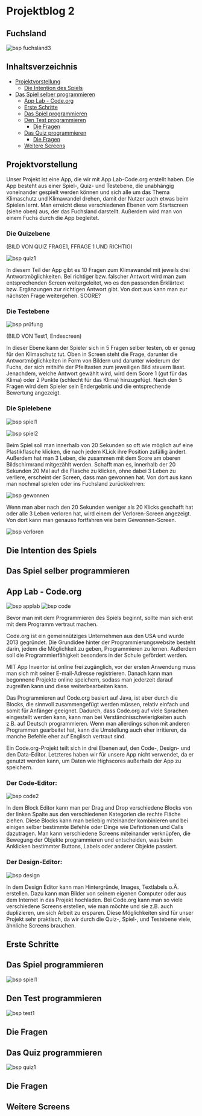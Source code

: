 # Projektblog 2

## Fuchsland


![bsp fuchsland3](Bilder.exe/fuchsland3.PNG)

## Inhaltsverzeichnis

* [Projektvorstellung](#projekt)
  * [Die Intention des Spiels](#Intention)
* [Das Spiel selber programmieren](#dssp)
  * [App Lab - Code.org](#al)
  * [Erste Schritte](#erste)
  * [Das Spiel programmieren](#Spiel)
  * [Den Test programmieren](#Test)
    * [Die Fragen](#Fragen1)
  * [Das Quiz programmieren](#Quiz)
    * [Die Fragen](#Fragen2)
  * [Weitere Screens](#weitere)


## Projektvorstellung <a name="projekt"></a>

Unser Projekt ist eine App, die wir mit App Lab-Code.org erstellt haben. Die App besteht aus einer Spiel-, Quiz- und Testebene, die unabhängig voneinander gespielt werden können und sich alle um das Thema Klimaschutz und Klimawandel drehen, damit der Nutzer auch etwas beim Spielen lernt. Man erreicht diese verschiedenen Ebenen vom Startscreen (siehe oben) aus, der das Fuchsland darstellt. Außerdem wird man von einem Fuchs durch die App begleitet.

### Die Quizebene

(BILD VON QUIZ FRAGE1, FFRAGE 1 UND RICHTIG)

![bsp quiz1](Bilder.exe/quiz1.png)

In diesem Teil der App gibt es 10 Fragen zum Klimawandel mit jeweils drei Antwortmöglichkeiten. Bei richtiger bzw. falscher Antwort wird man zum entsprechenden Screen weitergeleitet, wo es den passenden Erklärtext bzw. Ergänzungen zur richtigen Antwort gibt. Von dort aus kann man zur nächsten Frage weitergehen. SCORE?

### Die Testebene

![bsp prüfung](Bilder.exe/prüfung.PNG)

(BILD VON Test1, Endescreen)

In dieser Ebene kann der Spieler sich in 5 Fragen selber testen, ob er genug für den Klimaschutz tut. Oben in Screen steht die Frage, darunter die Antwortmöglichkeiten in Form von Bildern und darunter wiederum der Fuchs, der sich mithilfe der Pfeiltasten zum jeweiligen Bild steuern lässt.
Jenachdem, welche Antwort gewählt wird, wird dem Score 1 (gut für das Klima) oder 2 Punkte (schlecht für das Klima) hinzugefügt.
Nach den 5 Fragen wird dem Spieler sein Endergebnis und die entsprechende Bewertung angezeigt. 

### Die Spielebene

![bsp spiel1](Bilder.exe/spiel1.PNG)

![bsp spiel2](Bilder.exe/spiel2.PNG)

Beim Spiel soll man innerhalb von 20 Sekunden so oft wie möglich auf eine Plastikflasche klicken, die nach jedem KLick ihre Position zufällig ändert. Außerdem hat man 3 Leben, die zusammen mit dem Score am oberen Bildschirmrand mitgezählt werden.
Schafft man es, innerhalb der 20 Sekunden 20 Mal auf die Flasche zu klicken, ohne dabei 3 Leben zu verliere, erscheint der Screen, dass man gewonnen hat. Von dort aus kann man nochmal spielen oder ins Fuchsland zurückkehren:

![bsp gewonnen](Bilder.exe/gewonnen.PNG)

Wenn man aber nach den 20 Sekunden weniger als 20 Klicks geschafft hat oder alle 3 Leben verloren hat, wird einem der Verloren-Screen angezeigt. Von dort kann man genauso fortfahren wie beim Gewonnen-Screen.

![bsp verloren](Bilder.exe/verloren.PNG)

## Die Intention des Spiels <a name="Intention"></a>

## Das Spiel selber programmieren <a name="dssp"></a>

## App Lab - Code.org <a name="al"></a>

![bsp applab](Bilder.exe/applab.png)  ![bsp code](Bilder.exe/code.PNG)

Bevor man mit dem Programmieren des Spiels beginnt, sollte man sich erst mit dem Programm vertraut machen.

Code.org ist ein gemeinnütziges Unternehmen aus den USA und wurde 2013 gegründet. Die Grundidee hinter der Programmierungswebsite besteht darin, jedem die Möglichkeit zu geben, Programmieren zu lernen. Außerdem soll die Programmierfähigkeit besonders in der Schule gefördert werden. 

MIT App Inventor ist online frei zugänglich, vor der ersten Anwendung muss man sich mit seiner E-mail-Adresse registrieren. Danach kann man begonnene Projekte online speichern, sodass man jederzeit darauf zugreifen kann und diese weiterbearbeiten kann.

Das Programmieren auf Code.org basiert auf Java, ist aber durch die Blocks, die sinnvoll zusammengefügt werden müssen, relativ einfach und somit für Anfänger geeignet. Dadurch, dass Code.org auf viele Sprachen eingestellt werden kann, kann man bei Verständnisschwierigkeiten auch z.B. auf Deutsch programmieren. Wenn man allerdings schon mit anderen Programmen gearbeitet hat, kann die Umstellung auch eher irritieren, da manche Befehle eher auf Englisch vertraut sind.

Ein Code.org-Projekt teilt sich in drei Ebenen auf, den Code-, Design- und den Data-Editor. Letzteres haben wir für unsere App nicht verwendet, da er genutzt werden kann, um Daten wie Highscores außerhalb der App zu speichern.

### Der Code-Editor:

![bsp code2](Bilder.exe/code2.PNG)

In dem Block Editor kann man per Drag and Drop verschiedene Blocks von der linken Spalte aus den verschiedenen Kategorien die rechte Fläche ziehen. Diese Blocks kann man beliebig miteinander kombinieren und bei einigen selber bestimmte Befehle oder Dinge wie Defintionen und Calls dazutragen. Man kann verschiedene Screens miteinander verknüpfen, die Bewegung der Objekte programmieren und entscheiden, was beim Anklicken bestimmter Buttons, Labels oder anderer Objekte passiert.

### Der Design-Editor:

![bsp design](Bilder.exe/design.PNG)

In dem Design Editor kann man Hintergründe, Images, Textlabels o.Ä. erstellen. Dazu kann man Bilder von seinem eigenen Computer oder aus dem Internet in das Projekt hochladen. Bei Code.org kann man so viele verschiedene Screens erstellen, wie man möchte und sie z.B. auch duplizieren, um sich Arbeit zu ersparen. Diese Möglichkeiten sind für unser Projekt sehr praktisch, da wir durch die Quiz-, Spiel-, und Testebene viele, ähnliche Screens brauchen.





## Erste Schritte <a name="erste"></a>

## Das Spiel programmieren <a name="Spiel"></a>

![bsp spiel1](Bilder.exe/spiel1.PNG)


## Den Test programmieren <a name="Test"></a>

![bsp test1](Bilder.exe/test1.PNG)

## Die Fragen <a name="Fragen1"></a>

## Das Quiz programmieren <a name="Quiz"></a>

![bsp quiz1](Bilder.exe/quiz1.PNG)

## Die Fragen <a name="Fragen2"></a>

## Weitere Screens <a name="weitere"></a>










